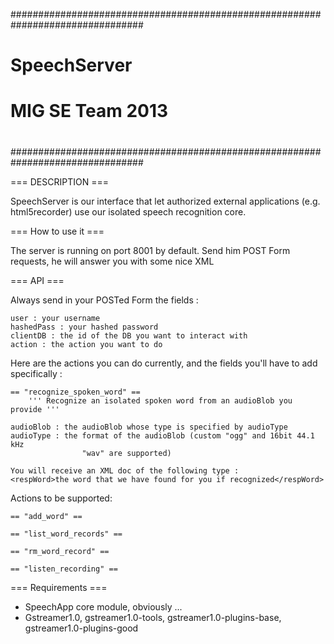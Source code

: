 ################################################################################
#                                                                              #
#                             SpeechServer                                     #
#                           MIG SE Team 2013                                   # 
#                                                                              #
################################################################################


=== DESCRIPTION ===

SpeechServer is our interface that let authorized external applications 
(e.g. html5recorder) use our isolated speech recognition core.

=== How to use it ===

The server is running on port 8001 by default.
Send him POST Form requests, he will answer you with some nice XML


=== API ===

Always send in your POSTed Form the fields :

    user : your username
    hashedPass : your hashed password 
    clientDB : the id of the DB you want to interact with
    action : the action you want to do

Here are the actions you can do currently, and the fields you'll have to add
specifically :

    == "recognize_spoken_word" ==
        ''' Recognize an isolated spoken word from an audioBlob you provide '''

    audioBlob : the audioBlob whose type is specified by audioType
    audioType : the format of the audioBlob (custom "ogg" and 16bit 44.1 kHz
                    "wav" are supported)

    You will receive an XML doc of the following type :
    <respWord>the word that we have found for you if recognized</respWord>

Actions to be supported:

    == "add_word" ==

    == "list_word_records" ==

    == "rm_word_record" ==

    == "listen_recording" ==

=== Requirements ===

 - SpeechApp core module, obviously ...
 - Gstreamer1.0, gstreamer1.0-tools, gstreamer1.0-plugins-base, gstreamer1.0-plugins-good

    


